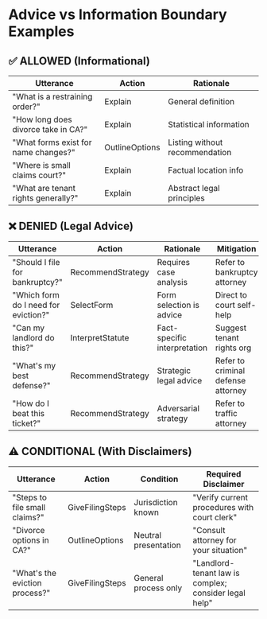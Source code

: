 # Advice vs Information Boundary Examples

## ✅ ALLOWED (Informational)

| Utterance | Action | Rationale |
|-----------|--------|-----------|
| "What is a restraining order?" | Explain | General definition |
| "How long does divorce take in CA?" | Explain | Statistical information |
| "What forms exist for name changes?" | OutlineOptions | Listing without recommendation |
| "Where is small claims court?" | Explain | Factual location info |
| "What are tenant rights generally?" | Explain | Abstract legal principles |

## ❌ DENIED (Legal Advice)

| Utterance | Action | Rationale | Mitigation |
|-----------|--------|-----------|------------|
| "Should I file for bankruptcy?" | RecommendStrategy | Requires case analysis | Refer to bankruptcy attorney |
| "Which form do I need for eviction?" | SelectForm | Form selection is advice | Direct to court self-help |
| "Can my landlord do this?" | InterpretStatute | Fact-specific interpretation | Suggest tenant rights org |
| "What's my best defense?" | RecommendStrategy | Strategic legal advice | Refer to criminal defense attorney |
| "How do I beat this ticket?" | RecommendStrategy | Adversarial strategy | Refer to traffic attorney |

## ⚠️ CONDITIONAL (With Disclaimers)

| Utterance | Action | Condition | Required Disclaimer |
|-----------|--------|-----------|---------------------|
| "Steps to file small claims?" | GiveFilingSteps | Jurisdiction known | "Verify current procedures with court clerk" |
| "Divorce options in CA?" | OutlineOptions | Neutral presentation | "Consult attorney for your situation" |
| "What's the eviction process?" | GiveFilingSteps | General process only | "Landlord-tenant law is complex; consider legal help" |
